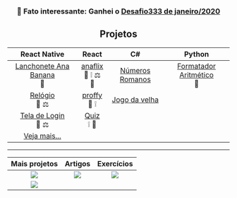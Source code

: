 <h3 align="center"> 🧐️ Fato interessante: Ganhei o <a href="https://github.com/codigofalado/desafio333/pull/41">Desafio333 de janeiro/2020</a></h3>

<h2 align="center">Projetos</h2>

| React Native | React | C# | Python
| :---: | :---: | :---: | :---:
| [Lanchonete Ana Banana](https://github.com/anabeatrizzz/mobile2-app-quatro)<br><span title="Readme">:book:</span> | [anaflix](https://github.com/anabeatrizzz/anaflix)<br><span title="Readme">:book:</span> <span title="Issues">:grey_exclamation:</span> <span title="Licensed">:balance_scale:</span> <span title="Production enviroment">:rocket:</span> | [Números Romanos](https://github.com/anabeatrizzz/atv-qts) | [Formatador Aritmético](https://github.com/anabeatrizzz/formatador-aritmetico)<br><span title="Readme">:book:</span>
| [Relógio](https://github.com/anabeatrizzz/mobile2-app-um)<br><span title="Readme">:book:</span> <span title="Licensed">:balance_scale:</span> | [proffy](https://github.com/anabeatrizzz/proffy-nlw)<br><span title="Readme">:book:</span> <span title="Issues">:grey_exclamation:</span> | [Jogo da velha](https://github.com/anabeatrizzz/tic-tac-toe)
| [Tela de Login](https://github.com/anabeatrizzz/mobile2-app-tres)<br><span title="Readme">:book:</span> <span title="Licensed">:balance_scale:</span> | [Quiz](https://github.com/anabeatrizzz/quiz-se)<br><span title="Issues">:grey_exclamation:</span> <span title="Production enviroment">:rocket:</span>
| [Veja mais...](https://github.com/anabeatrizzz?tab=repositories&q=react-native) | | 

<hr />

| Mais projetos | Artigos | Exercícios
| :---: | :---: | :---:
| <a target="_blank" href="https://codepen.io/anabeatrizzz"><img src="https://img.shields.io/badge/CodePen-000000?logo=CodePen&labelColor=000000&style=for-the-badge" /></a> | <a target="_blank" href="https://dev.to/anabeatrizzz"><img src="https://img.shields.io/badge/dev.to-0A0A0A?logo=dev.to&labelColor=000000&style=for-the-badge" /></a> | <a target="_blank" href="https://www.freecodecamp.org/anabeatriz"><img src="https://img.shields.io/badge/freeCodeCamp-0a0a23?logo=freeCodeCamp&labelColor=0a0a23&style=for-the-badge" /></a>
| <a target="_blank" href="https://repl.it/@AnaBeatriz7"><img src="https://img.shields.io/badge/Repl.it-667881?logo=replit&labelColor=f2f2f2&style=for-the-badge" /></a>
